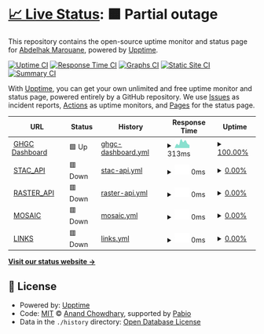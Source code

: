 # [📈 Live Status](https://amarouane-ABDELHAK.github.io/ghgc-services-status): <!--live status--> **🟧 Partial outage**

This repository contains the open-source uptime monitor and status page for [Abdelhak Marouane](https://www.itsc.uah.edu/home/personnel/Abdelhak-Marouane), powered by [Upptime](https://github.com/upptime/upptime).

[![Uptime CI](https://github.com/amarouane-ABDELHAK/ghgc-services-status/workflows/Uptime%20CI/badge.svg)](https://github.com/amarouane-ABDELHAK/ghgc-services-status/actions?query=workflow%3A%22Uptime+CI%22)
[![Response Time CI](https://github.com/amarouane-ABDELHAK/ghgc-services-status/workflows/Response%20Time%20CI/badge.svg)](https://github.com/amarouane-ABDELHAK/ghgc-services-status/actions?query=workflow%3A%22Response+Time+CI%22)
[![Graphs CI](https://github.com/amarouane-ABDELHAK/ghgc-services-status/workflows/Graphs%20CI/badge.svg)](https://github.com/amarouane-ABDELHAK/ghgc-services-status/actions?query=workflow%3A%22Graphs+CI%22)
[![Static Site CI](https://github.com/amarouane-ABDELHAK/ghgc-services-status/workflows/Static%20Site%20CI/badge.svg)](https://github.com/amarouane-ABDELHAK/ghgc-services-status/actions?query=workflow%3A%22Static+Site+CI%22)
[![Summary CI](https://github.com/amarouane-ABDELHAK/ghgc-services-status/workflows/Summary%20CI/badge.svg)](https://github.com/amarouane-ABDELHAK/ghgc-services-status/actions?query=workflow%3A%22Summary+CI%22)

With [Upptime](https://upptime.js.org), you can get your own unlimited and free uptime monitor and status page, powered entirely by a GitHub repository. We use [Issues](https://github.com/amarouane-ABDELHAK/ghgc-services-status/issues) as incident reports, [Actions](https://github.com/amarouane-ABDELHAK/ghgc-services-status/actions) as uptime monitors, and [Pages](https://amarouane-ABDELHAK.github.io/ghgc-services-status) for the status page.

<!--start: status pages-->
<!-- This summary is generated by Upptime (https://github.com/upptime/upptime) -->
<!-- Do not edit this manually, your changes will be overwritten -->
<!-- prettier-ignore -->
| URL | Status | History | Response Time | Uptime |
| --- | ------ | ------- | ------------- | ------ |
| <img alt="" src="https://icons.duckduckgo.com/ip3/earth.gov.ico" height="13"> [GHGC Dashboard](https://earth.gov/ghgcenter) | 🟩 Up | [ghgc-dashboard.yml](https://github.com/amarouane-ABDELHAK/ghgc-services-status/commits/HEAD/history/ghgc-dashboard.yml) | <details><summary><img alt="Response time graph" src="./graphs/ghgc-dashboard/response-time-week.png" height="20"> 313ms</summary><br><a href="https://amarouane-ABDELHAK.github.io/ghgc-services-status/history/ghgc-dashboard"><img alt="Response time 309" src="https://img.shields.io/endpoint?url=https%3A%2F%2Fraw.githubusercontent.com%2Famarouane-ABDELHAK%2Fghgc-services-status%2FHEAD%2Fapi%2Fghgc-dashboard%2Fresponse-time.json"></a><br><a href="https://amarouane-ABDELHAK.github.io/ghgc-services-status/history/ghgc-dashboard"><img alt="24-hour response time 175" src="https://img.shields.io/endpoint?url=https%3A%2F%2Fraw.githubusercontent.com%2Famarouane-ABDELHAK%2Fghgc-services-status%2FHEAD%2Fapi%2Fghgc-dashboard%2Fresponse-time-day.json"></a><br><a href="https://amarouane-ABDELHAK.github.io/ghgc-services-status/history/ghgc-dashboard"><img alt="7-day response time 313" src="https://img.shields.io/endpoint?url=https%3A%2F%2Fraw.githubusercontent.com%2Famarouane-ABDELHAK%2Fghgc-services-status%2FHEAD%2Fapi%2Fghgc-dashboard%2Fresponse-time-week.json"></a><br><a href="https://amarouane-ABDELHAK.github.io/ghgc-services-status/history/ghgc-dashboard"><img alt="30-day response time 292" src="https://img.shields.io/endpoint?url=https%3A%2F%2Fraw.githubusercontent.com%2Famarouane-ABDELHAK%2Fghgc-services-status%2FHEAD%2Fapi%2Fghgc-dashboard%2Fresponse-time-month.json"></a><br><a href="https://amarouane-ABDELHAK.github.io/ghgc-services-status/history/ghgc-dashboard"><img alt="1-year response time 309" src="https://img.shields.io/endpoint?url=https%3A%2F%2Fraw.githubusercontent.com%2Famarouane-ABDELHAK%2Fghgc-services-status%2FHEAD%2Fapi%2Fghgc-dashboard%2Fresponse-time-year.json"></a></details> | <details><summary><a href="https://amarouane-ABDELHAK.github.io/ghgc-services-status/history/ghgc-dashboard">100.00%</a></summary><a href="https://amarouane-ABDELHAK.github.io/ghgc-services-status/history/ghgc-dashboard"><img alt="All-time uptime 100.00%" src="https://img.shields.io/endpoint?url=https%3A%2F%2Fraw.githubusercontent.com%2Famarouane-ABDELHAK%2Fghgc-services-status%2FHEAD%2Fapi%2Fghgc-dashboard%2Fuptime.json"></a><br><a href="https://amarouane-ABDELHAK.github.io/ghgc-services-status/history/ghgc-dashboard"><img alt="24-hour uptime 100.00%" src="https://img.shields.io/endpoint?url=https%3A%2F%2Fraw.githubusercontent.com%2Famarouane-ABDELHAK%2Fghgc-services-status%2FHEAD%2Fapi%2Fghgc-dashboard%2Fuptime-day.json"></a><br><a href="https://amarouane-ABDELHAK.github.io/ghgc-services-status/history/ghgc-dashboard"><img alt="7-day uptime 100.00%" src="https://img.shields.io/endpoint?url=https%3A%2F%2Fraw.githubusercontent.com%2Famarouane-ABDELHAK%2Fghgc-services-status%2FHEAD%2Fapi%2Fghgc-dashboard%2Fuptime-week.json"></a><br><a href="https://amarouane-ABDELHAK.github.io/ghgc-services-status/history/ghgc-dashboard"><img alt="30-day uptime 100.00%" src="https://img.shields.io/endpoint?url=https%3A%2F%2Fraw.githubusercontent.com%2Famarouane-ABDELHAK%2Fghgc-services-status%2FHEAD%2Fapi%2Fghgc-dashboard%2Fuptime-month.json"></a><br><a href="https://amarouane-ABDELHAK.github.io/ghgc-services-status/history/ghgc-dashboard"><img alt="1-year uptime 100.00%" src="https://img.shields.io/endpoint?url=https%3A%2F%2Fraw.githubusercontent.com%2Famarouane-ABDELHAK%2Fghgc-services-status%2FHEAD%2Fapi%2Fghgc-dashboard%2Fuptime-year.json"></a></details>
| <img alt="" src="https://icons.duckduckgo.com/ip3/ghg.center.ico" height="13"> [STAC_API](https://ghg.center/api/stac/_mgmt/ping) | 🟥 Down | [stac-api.yml](https://github.com/amarouane-ABDELHAK/ghgc-services-status/commits/HEAD/history/stac-api.yml) | <details><summary><img alt="Response time graph" src="./graphs/stac-api/response-time-week.png" height="20"> 0ms</summary><br><a href="https://amarouane-ABDELHAK.github.io/ghgc-services-status/history/stac-api"><img alt="Response time 2606" src="https://img.shields.io/endpoint?url=https%3A%2F%2Fraw.githubusercontent.com%2Famarouane-ABDELHAK%2Fghgc-services-status%2FHEAD%2Fapi%2Fstac-api%2Fresponse-time.json"></a><br><a href="https://amarouane-ABDELHAK.github.io/ghgc-services-status/history/stac-api"><img alt="24-hour response time 0" src="https://img.shields.io/endpoint?url=https%3A%2F%2Fraw.githubusercontent.com%2Famarouane-ABDELHAK%2Fghgc-services-status%2FHEAD%2Fapi%2Fstac-api%2Fresponse-time-day.json"></a><br><a href="https://amarouane-ABDELHAK.github.io/ghgc-services-status/history/stac-api"><img alt="7-day response time 0" src="https://img.shields.io/endpoint?url=https%3A%2F%2Fraw.githubusercontent.com%2Famarouane-ABDELHAK%2Fghgc-services-status%2FHEAD%2Fapi%2Fstac-api%2Fresponse-time-week.json"></a><br><a href="https://amarouane-ABDELHAK.github.io/ghgc-services-status/history/stac-api"><img alt="30-day response time 0" src="https://img.shields.io/endpoint?url=https%3A%2F%2Fraw.githubusercontent.com%2Famarouane-ABDELHAK%2Fghgc-services-status%2FHEAD%2Fapi%2Fstac-api%2Fresponse-time-month.json"></a><br><a href="https://amarouane-ABDELHAK.github.io/ghgc-services-status/history/stac-api"><img alt="1-year response time 2606" src="https://img.shields.io/endpoint?url=https%3A%2F%2Fraw.githubusercontent.com%2Famarouane-ABDELHAK%2Fghgc-services-status%2FHEAD%2Fapi%2Fstac-api%2Fresponse-time-year.json"></a></details> | <details><summary><a href="https://amarouane-ABDELHAK.github.io/ghgc-services-status/history/stac-api">0.00%</a></summary><a href="https://amarouane-ABDELHAK.github.io/ghgc-services-status/history/stac-api"><img alt="All-time uptime 36.86%" src="https://img.shields.io/endpoint?url=https%3A%2F%2Fraw.githubusercontent.com%2Famarouane-ABDELHAK%2Fghgc-services-status%2FHEAD%2Fapi%2Fstac-api%2Fuptime.json"></a><br><a href="https://amarouane-ABDELHAK.github.io/ghgc-services-status/history/stac-api"><img alt="24-hour uptime 0.00%" src="https://img.shields.io/endpoint?url=https%3A%2F%2Fraw.githubusercontent.com%2Famarouane-ABDELHAK%2Fghgc-services-status%2FHEAD%2Fapi%2Fstac-api%2Fuptime-day.json"></a><br><a href="https://amarouane-ABDELHAK.github.io/ghgc-services-status/history/stac-api"><img alt="7-day uptime 0.00%" src="https://img.shields.io/endpoint?url=https%3A%2F%2Fraw.githubusercontent.com%2Famarouane-ABDELHAK%2Fghgc-services-status%2FHEAD%2Fapi%2Fstac-api%2Fuptime-week.json"></a><br><a href="https://amarouane-ABDELHAK.github.io/ghgc-services-status/history/stac-api"><img alt="30-day uptime 0.00%" src="https://img.shields.io/endpoint?url=https%3A%2F%2Fraw.githubusercontent.com%2Famarouane-ABDELHAK%2Fghgc-services-status%2FHEAD%2Fapi%2Fstac-api%2Fuptime-month.json"></a><br><a href="https://amarouane-ABDELHAK.github.io/ghgc-services-status/history/stac-api"><img alt="1-year uptime 36.86%" src="https://img.shields.io/endpoint?url=https%3A%2F%2Fraw.githubusercontent.com%2Famarouane-ABDELHAK%2Fghgc-services-status%2FHEAD%2Fapi%2Fstac-api%2Fuptime-year.json"></a></details>
| <img alt="" src="https://icons.duckduckgo.com/ip3/ghg.center.ico" height="13"> [RASTER_API](https://ghg.center/api/raster/healthz) | 🟥 Down | [raster-api.yml](https://github.com/amarouane-ABDELHAK/ghgc-services-status/commits/HEAD/history/raster-api.yml) | <details><summary><img alt="Response time graph" src="./graphs/raster-api/response-time-week.png" height="20"> 0ms</summary><br><a href="https://amarouane-ABDELHAK.github.io/ghgc-services-status/history/raster-api"><img alt="Response time 4400" src="https://img.shields.io/endpoint?url=https%3A%2F%2Fraw.githubusercontent.com%2Famarouane-ABDELHAK%2Fghgc-services-status%2FHEAD%2Fapi%2Fraster-api%2Fresponse-time.json"></a><br><a href="https://amarouane-ABDELHAK.github.io/ghgc-services-status/history/raster-api"><img alt="24-hour response time 0" src="https://img.shields.io/endpoint?url=https%3A%2F%2Fraw.githubusercontent.com%2Famarouane-ABDELHAK%2Fghgc-services-status%2FHEAD%2Fapi%2Fraster-api%2Fresponse-time-day.json"></a><br><a href="https://amarouane-ABDELHAK.github.io/ghgc-services-status/history/raster-api"><img alt="7-day response time 0" src="https://img.shields.io/endpoint?url=https%3A%2F%2Fraw.githubusercontent.com%2Famarouane-ABDELHAK%2Fghgc-services-status%2FHEAD%2Fapi%2Fraster-api%2Fresponse-time-week.json"></a><br><a href="https://amarouane-ABDELHAK.github.io/ghgc-services-status/history/raster-api"><img alt="30-day response time 0" src="https://img.shields.io/endpoint?url=https%3A%2F%2Fraw.githubusercontent.com%2Famarouane-ABDELHAK%2Fghgc-services-status%2FHEAD%2Fapi%2Fraster-api%2Fresponse-time-month.json"></a><br><a href="https://amarouane-ABDELHAK.github.io/ghgc-services-status/history/raster-api"><img alt="1-year response time 4400" src="https://img.shields.io/endpoint?url=https%3A%2F%2Fraw.githubusercontent.com%2Famarouane-ABDELHAK%2Fghgc-services-status%2FHEAD%2Fapi%2Fraster-api%2Fresponse-time-year.json"></a></details> | <details><summary><a href="https://amarouane-ABDELHAK.github.io/ghgc-services-status/history/raster-api">0.00%</a></summary><a href="https://amarouane-ABDELHAK.github.io/ghgc-services-status/history/raster-api"><img alt="All-time uptime 35.97%" src="https://img.shields.io/endpoint?url=https%3A%2F%2Fraw.githubusercontent.com%2Famarouane-ABDELHAK%2Fghgc-services-status%2FHEAD%2Fapi%2Fraster-api%2Fuptime.json"></a><br><a href="https://amarouane-ABDELHAK.github.io/ghgc-services-status/history/raster-api"><img alt="24-hour uptime 0.00%" src="https://img.shields.io/endpoint?url=https%3A%2F%2Fraw.githubusercontent.com%2Famarouane-ABDELHAK%2Fghgc-services-status%2FHEAD%2Fapi%2Fraster-api%2Fuptime-day.json"></a><br><a href="https://amarouane-ABDELHAK.github.io/ghgc-services-status/history/raster-api"><img alt="7-day uptime 0.00%" src="https://img.shields.io/endpoint?url=https%3A%2F%2Fraw.githubusercontent.com%2Famarouane-ABDELHAK%2Fghgc-services-status%2FHEAD%2Fapi%2Fraster-api%2Fuptime-week.json"></a><br><a href="https://amarouane-ABDELHAK.github.io/ghgc-services-status/history/raster-api"><img alt="30-day uptime 0.00%" src="https://img.shields.io/endpoint?url=https%3A%2F%2Fraw.githubusercontent.com%2Famarouane-ABDELHAK%2Fghgc-services-status%2FHEAD%2Fapi%2Fraster-api%2Fuptime-month.json"></a><br><a href="https://amarouane-ABDELHAK.github.io/ghgc-services-status/history/raster-api"><img alt="1-year uptime 35.97%" src="https://img.shields.io/endpoint?url=https%3A%2F%2Fraw.githubusercontent.com%2Famarouane-ABDELHAK%2Fghgc-services-status%2FHEAD%2Fapi%2Fraster-api%2Fuptime-year.json"></a></details>
| <img alt="" src="https://icons.duckduckgo.com/ip3/ghg.center.ico" height="13"> [MOSAIC](https://ghg.center/api/raster/mosaic/list) | 🟥 Down | [mosaic.yml](https://github.com/amarouane-ABDELHAK/ghgc-services-status/commits/HEAD/history/mosaic.yml) | <details><summary><img alt="Response time graph" src="./graphs/mosaic/response-time-week.png" height="20"> 0ms</summary><br><a href="https://amarouane-ABDELHAK.github.io/ghgc-services-status/history/mosaic"><img alt="Response time 233" src="https://img.shields.io/endpoint?url=https%3A%2F%2Fraw.githubusercontent.com%2Famarouane-ABDELHAK%2Fghgc-services-status%2FHEAD%2Fapi%2Fmosaic%2Fresponse-time.json"></a><br><a href="https://amarouane-ABDELHAK.github.io/ghgc-services-status/history/mosaic"><img alt="24-hour response time 0" src="https://img.shields.io/endpoint?url=https%3A%2F%2Fraw.githubusercontent.com%2Famarouane-ABDELHAK%2Fghgc-services-status%2FHEAD%2Fapi%2Fmosaic%2Fresponse-time-day.json"></a><br><a href="https://amarouane-ABDELHAK.github.io/ghgc-services-status/history/mosaic"><img alt="7-day response time 0" src="https://img.shields.io/endpoint?url=https%3A%2F%2Fraw.githubusercontent.com%2Famarouane-ABDELHAK%2Fghgc-services-status%2FHEAD%2Fapi%2Fmosaic%2Fresponse-time-week.json"></a><br><a href="https://amarouane-ABDELHAK.github.io/ghgc-services-status/history/mosaic"><img alt="30-day response time 0" src="https://img.shields.io/endpoint?url=https%3A%2F%2Fraw.githubusercontent.com%2Famarouane-ABDELHAK%2Fghgc-services-status%2FHEAD%2Fapi%2Fmosaic%2Fresponse-time-month.json"></a><br><a href="https://amarouane-ABDELHAK.github.io/ghgc-services-status/history/mosaic"><img alt="1-year response time 233" src="https://img.shields.io/endpoint?url=https%3A%2F%2Fraw.githubusercontent.com%2Famarouane-ABDELHAK%2Fghgc-services-status%2FHEAD%2Fapi%2Fmosaic%2Fresponse-time-year.json"></a></details> | <details><summary><a href="https://amarouane-ABDELHAK.github.io/ghgc-services-status/history/mosaic">0.00%</a></summary><a href="https://amarouane-ABDELHAK.github.io/ghgc-services-status/history/mosaic"><img alt="All-time uptime 35.96%" src="https://img.shields.io/endpoint?url=https%3A%2F%2Fraw.githubusercontent.com%2Famarouane-ABDELHAK%2Fghgc-services-status%2FHEAD%2Fapi%2Fmosaic%2Fuptime.json"></a><br><a href="https://amarouane-ABDELHAK.github.io/ghgc-services-status/history/mosaic"><img alt="24-hour uptime 0.00%" src="https://img.shields.io/endpoint?url=https%3A%2F%2Fraw.githubusercontent.com%2Famarouane-ABDELHAK%2Fghgc-services-status%2FHEAD%2Fapi%2Fmosaic%2Fuptime-day.json"></a><br><a href="https://amarouane-ABDELHAK.github.io/ghgc-services-status/history/mosaic"><img alt="7-day uptime 0.00%" src="https://img.shields.io/endpoint?url=https%3A%2F%2Fraw.githubusercontent.com%2Famarouane-ABDELHAK%2Fghgc-services-status%2FHEAD%2Fapi%2Fmosaic%2Fuptime-week.json"></a><br><a href="https://amarouane-ABDELHAK.github.io/ghgc-services-status/history/mosaic"><img alt="30-day uptime 0.00%" src="https://img.shields.io/endpoint?url=https%3A%2F%2Fraw.githubusercontent.com%2Famarouane-ABDELHAK%2Fghgc-services-status%2FHEAD%2Fapi%2Fmosaic%2Fuptime-month.json"></a><br><a href="https://amarouane-ABDELHAK.github.io/ghgc-services-status/history/mosaic"><img alt="1-year uptime 35.96%" src="https://img.shields.io/endpoint?url=https%3A%2F%2Fraw.githubusercontent.com%2Famarouane-ABDELHAK%2Fghgc-services-status%2FHEAD%2Fapi%2Fmosaic%2Fuptime-year.json"></a></details>
| <img alt="" src="https://icons.duckduckgo.com/ip3/ghg.center.ico" height="13"> [LINKS](https://ghg.center/api/raster/urlhealthz) | 🟥 Down | [links.yml](https://github.com/amarouane-ABDELHAK/ghgc-services-status/commits/HEAD/history/links.yml) | <details><summary><img alt="Response time graph" src="./graphs/links/response-time-week.png" height="20"> 0ms</summary><br><a href="https://amarouane-ABDELHAK.github.io/ghgc-services-status/history/links"><img alt="Response time 232" src="https://img.shields.io/endpoint?url=https%3A%2F%2Fraw.githubusercontent.com%2Famarouane-ABDELHAK%2Fghgc-services-status%2FHEAD%2Fapi%2Flinks%2Fresponse-time.json"></a><br><a href="https://amarouane-ABDELHAK.github.io/ghgc-services-status/history/links"><img alt="24-hour response time 0" src="https://img.shields.io/endpoint?url=https%3A%2F%2Fraw.githubusercontent.com%2Famarouane-ABDELHAK%2Fghgc-services-status%2FHEAD%2Fapi%2Flinks%2Fresponse-time-day.json"></a><br><a href="https://amarouane-ABDELHAK.github.io/ghgc-services-status/history/links"><img alt="7-day response time 0" src="https://img.shields.io/endpoint?url=https%3A%2F%2Fraw.githubusercontent.com%2Famarouane-ABDELHAK%2Fghgc-services-status%2FHEAD%2Fapi%2Flinks%2Fresponse-time-week.json"></a><br><a href="https://amarouane-ABDELHAK.github.io/ghgc-services-status/history/links"><img alt="30-day response time 0" src="https://img.shields.io/endpoint?url=https%3A%2F%2Fraw.githubusercontent.com%2Famarouane-ABDELHAK%2Fghgc-services-status%2FHEAD%2Fapi%2Flinks%2Fresponse-time-month.json"></a><br><a href="https://amarouane-ABDELHAK.github.io/ghgc-services-status/history/links"><img alt="1-year response time 232" src="https://img.shields.io/endpoint?url=https%3A%2F%2Fraw.githubusercontent.com%2Famarouane-ABDELHAK%2Fghgc-services-status%2FHEAD%2Fapi%2Flinks%2Fresponse-time-year.json"></a></details> | <details><summary><a href="https://amarouane-ABDELHAK.github.io/ghgc-services-status/history/links">0.00%</a></summary><a href="https://amarouane-ABDELHAK.github.io/ghgc-services-status/history/links"><img alt="All-time uptime 0.00%" src="https://img.shields.io/endpoint?url=https%3A%2F%2Fraw.githubusercontent.com%2Famarouane-ABDELHAK%2Fghgc-services-status%2FHEAD%2Fapi%2Flinks%2Fuptime.json"></a><br><a href="https://amarouane-ABDELHAK.github.io/ghgc-services-status/history/links"><img alt="24-hour uptime 0.00%" src="https://img.shields.io/endpoint?url=https%3A%2F%2Fraw.githubusercontent.com%2Famarouane-ABDELHAK%2Fghgc-services-status%2FHEAD%2Fapi%2Flinks%2Fuptime-day.json"></a><br><a href="https://amarouane-ABDELHAK.github.io/ghgc-services-status/history/links"><img alt="7-day uptime 0.00%" src="https://img.shields.io/endpoint?url=https%3A%2F%2Fraw.githubusercontent.com%2Famarouane-ABDELHAK%2Fghgc-services-status%2FHEAD%2Fapi%2Flinks%2Fuptime-week.json"></a><br><a href="https://amarouane-ABDELHAK.github.io/ghgc-services-status/history/links"><img alt="30-day uptime 0.00%" src="https://img.shields.io/endpoint?url=https%3A%2F%2Fraw.githubusercontent.com%2Famarouane-ABDELHAK%2Fghgc-services-status%2FHEAD%2Fapi%2Flinks%2Fuptime-month.json"></a><br><a href="https://amarouane-ABDELHAK.github.io/ghgc-services-status/history/links"><img alt="1-year uptime 0.00%" src="https://img.shields.io/endpoint?url=https%3A%2F%2Fraw.githubusercontent.com%2Famarouane-ABDELHAK%2Fghgc-services-status%2FHEAD%2Fapi%2Flinks%2Fuptime-year.json"></a></details>

<!--end: status pages-->

[**Visit our status website →**](https://amarouane-ABDELHAK.github.io/ghgc-services-status)

## 📄 License

- Powered by: [Upptime](https://github.com/upptime/upptime)
- Code: [MIT](./LICENSE) © [Anand Chowdhary](https://anandchowdhary.com), supported by [Pabio](https://pabio.com)
- Data in the `./history` directory: [Open Database License](https://opendatacommons.org/licenses/odbl/1-0/)
